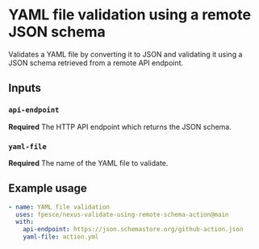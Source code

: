 # YAML file validation using a remote JSON schema

Validates a YAML file by converting it to JSON and validating it using a JSON schema retrieved from a remote API endpoint.

## Inputs

### `api-endpoint`

**Required** The HTTP API endpoint which returns the JSON schema.

### `yaml-file`

**Required** The name of the YAML file to validate.

## Example usage

```yaml
- name: YAML file validation
  uses: fpesce/nexus-validate-using-remote-schema-action@main
  with:
    api-endpoint: https://json.schemastore.org/github-action.json
    yaml-file: action.yml
```
